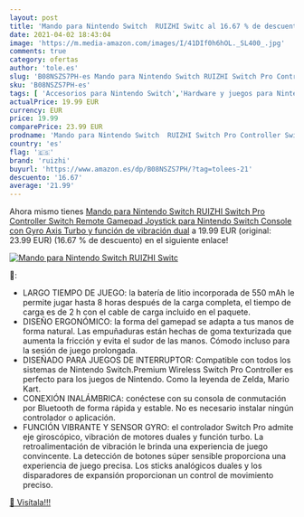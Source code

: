 ```yaml
---
layout: post
title: 'Mando para Nintendo Switch  RUIZHI Switc al 16.67 % de descuento'
date: 2021-04-02 18:43:04
image: 'https://m.media-amazon.com/images/I/41DIf0h6hOL._SL400_.jpg'
comments: true
category: ofertas
author: 'tole.es'
slug: 'B08NSZS7PH-es Mando para Nintendo Switch RUIZHI Switch Pro Controller...'
sku: 'B08NSZS7PH-es'
tags: [ 'Accesorios para Nintendo Switch','Hardware y juegos para Nintendo Switch','Mandos para Nintendo Switch','Videojuegos','nintendo','ruizhi', ]
actualPrice: 19.99 EUR
currency: EUR
price: 19.99
comparePrice: 23.99 EUR
prodname: 'Mando para Nintendo Switch  RUIZHI Switch Pro Controller Switch Remote Gamepad Joystick para Nintendo Switch Console con Gyro Axis  Turbo y función de vibración dual'
country: 'es'
flag: '🇪🇸'
brand: 'ruizhi'
buyurl: 'https://www.amazon.es/dp/B08NSZS7PH/?tag=tolees-21'
descuento: '16.67'
average: '21.99'
---
```


Ahora mismo tienes [Mando para Nintendo Switch  RUIZHI Switch Pro Controller Switch Remote Gamepad Joystick para Nintendo Switch Console con Gyro Axis  Turbo y función de vibración dual](https://www.amazon.es/dp/B08NSZS7PH/?tag=tolees-21) a 19.99 EUR (original: 23.99 EUR) (16.67 %  de descuento) en el siguiente enlace!

[![Mando para Nintendo Switch  RUIZHI Switc](https://m.media-amazon.com/images/I/41DIf0h6hOL._SL400_.jpg)](https://www.amazon.es/dp/B08NSZS7PH/?tag=tolees-21)

🔎:

- LARGO TIEMPO DE JUEGO: la batería de litio incorporada de 550 mAh le permite jugar hasta 8 horas después de la carga completa, el tiempo de carga es de 2 h con el cable de carga incluido en el paquete.
- DISEÑO ERGONÓMICO: la forma del gamepad se adapta a tus manos de forma natural. Las empuñaduras están hechas de goma texturizada que aumenta la fricción y evita el sudor de las manos. Cómodo incluso para la sesión de juego prolongada.
- DISEÑADO PARA JUEGOS DE INTERRUPTOR: Compatible con todos los sistemas de Nintendo Switch.Premium Wireless Switch Pro Controller es perfecto para los juegos de Nintendo. Como la leyenda de Zelda, Mario Kart.
- CONEXIÓN INALÁMBRICA: conéctese con su consola de conmutación por Bluetooth de forma rápida y estable. No es necesario instalar ningún controlador o aplicación.
- FUNCIÓN VIBRANTE Y SENSOR GYRO: el controlador Switch Pro admite eje giroscópico, vibración de motores duales y función turbo. La retroalimentación de vibración le brinda una experiencia de juego convincente. La detección de botones súper sensible proporciona una experiencia de juego precisa. Los sticks analógicos duales y los disparadores de expansión proporcionan un control de movimiento preciso.

[🛒 Visítala!!!](https://www.amazon.es/dp/B08NSZS7PH/?tag=tolees-21)
